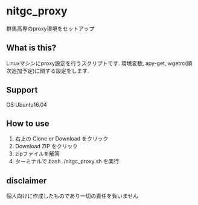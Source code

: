 # nitgc_proxy
群馬高専のproxy環境をセットアップ

## What is this?
Linuxマシンにproxy設定を行うスクリプトです.
環境変数, apy-get, wgetrc(順次追加予定)に関する設定をします.

## Support
OS:Ubuntu16.04

## How to use
1. 右上の Clone or Download をクリック
2. Download ZIP をクリック
3. zipファイルを解答
4. ターミナルで bash ./nitgc_proxy.sh を実行

## disclaimer
個人向けに作成したものであり一切の責任を負いません
